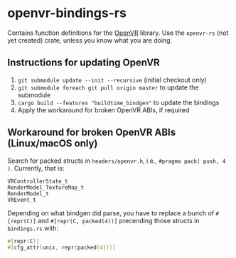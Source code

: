# openvr-bindings-rs

Contains function definitions for the [OpenVR](https://github.com/ValveSoftware/openvr) library. Use the `openvr-rs` (not yet created) crate, unless you know what you are doing.

## Instructions for updating OpenVR

1. `git submodule update --init --recursive` (initial checkout only)
1. `git submodule foreach git pull origin master` to update the submodule 
1. `cargo build --features "buildtime_bindgen"` to update the bindings
1. Apply the workaround for broken OpenVR ABIs, if required

## Workaround for broken OpenVR ABIs (Linux/macOS only)

Search for packed structs in `headers/openvr.h`, i.e., `#pragma pack( push, 4 )`. Currently, that is:

```
VRControllerState_t
RenderModel_TextureMap_t
RenderModel_t
VREvent_t
```

Depending on what bindgen did parse, you have to replace a bunch of `#[repr(C)]` and `#[repr(C, packed(4))]` precending those structs in `bindings.rs` with:

```rust
#[repr(C)]
#[cfg_attr(unix, repr(packed(4)))]
```
